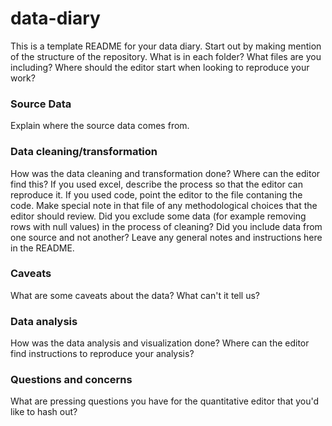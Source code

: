 # data-diary

This is a template README for your data diary. Start out by making mention of the structure of the repository. What is in each folder? What files are you including? Where should the editor start when looking to reproduce your work?

### Source Data
Explain where the source data comes from.

### Data cleaning/transformation
How was the data cleaning and transformation done? Where can the editor find this? If you used excel, describe the process so that the editor can reproduce it. If you used code, point the editor to the file contaning the code. Make special note in that file of any methodological choices that the editor should review. Did you exclude some data (for example removing rows with null values) in the process of cleaning? Did you include data from one source and not another? Leave any general notes and instructions here in the README.

### Caveats
What are some caveats about the data? What can't it tell us? 

### Data analysis
How was the data analysis and visualization done? Where can the editor find instructions to reproduce your analysis?

### Questions and concerns
What are pressing questions you have for the quantitative editor that you'd like to hash out? 
